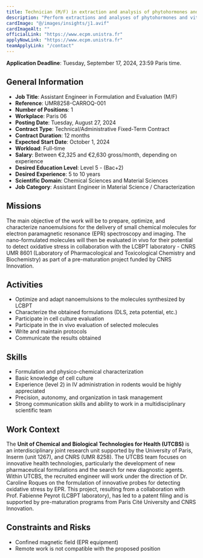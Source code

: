 ```yaml
---
title: Technician (M/F) in extraction and analysis of phytohormones and vitamins in algae extracts
description: "Perform extractions and analyses of phytohormones and vitamins in algae extracts by LC/MSMS. This mission will be carried out as part of a MICA (Algaebiosteam) project. The algae extracts will therefore be provided by the project coordinator. Develop and validate the LC/MSMS method for routine analyses of algae extracts"
cardImage: "@/images/insights/j1.avif"
cardImageAlt: ""
officialLink: "https://www.ecpm.unistra.fr"
applyNowLink: "https://www.ecpm.unistra.fr"
teamApplyLink: "/contact"
---
```


**Application Deadline**: Tuesday, September 17, 2024, 23:59 Paris time.

## General Information

- **Job Title**: Assistant Engineer in Formulation and Evaluation (M/F)
- **Reference**: UMR8258-CARROQ-001
- **Number of Positions**: 1
- **Workplace**: Paris 06
- **Posting Date**: Tuesday, August 27, 2024
- **Contract Type**: Technical/Administrative Fixed-Term Contract
- **Contract Duration**: 12 months
- **Expected Start Date**: October 1, 2024
- **Workload**: Full-time
- **Salary**: Between €2,325 and €2,630 gross/month, depending on experience
- **Desired Education Level**: Level 5 - (Bac+2)
- **Desired Experience**: 5 to 10 years
- **Scientific Domain**: Chemical Sciences and Material Sciences
- **Job Category**: Assistant Engineer in Material Science / Characterization

## Missions

The main objective of the work will be to prepare, optimize, and characterize nanoemulsions for the delivery of small chemical molecules for electron paramagnetic resonance (EPR) spectroscopy and imaging. The nano-formulated molecules will then be evaluated in vivo for their potential to detect oxidative stress in collaboration with the LCBPT laboratory - CNRS UMR 8601 (Laboratory of Pharmacological and Toxicological Chemistry and Biochemistry) as part of a pre-maturation project funded by CNRS Innovation.

## Activities

- Optimize and adapt nanoemulsions to the molecules synthesized by LCBPT
- Characterize the obtained formulations (DLS, zeta potential, etc.)
- Participate in cell culture evaluation
- Participate in the in vivo evaluation of selected molecules
- Write and maintain protocols
- Communicate the results obtained

## Skills

- Formulation and physico-chemical characterization
- Basic knowledge of cell culture
- Experience (level 2) in IV administration in rodents would be highly appreciated
- Precision, autonomy, and organization in task management
- Strong communication skills and ability to work in a multidisciplinary scientific team

## Work Context

The **Unit of Chemical and Biological Technologies for Health (UTCBS)** is an interdisciplinary joint research unit supported by the University of Paris, Inserm (unit 1267), and CNRS (UMR 8258). The UTCBS team focuses on innovative health technologies, particularly the development of new pharmaceutical formulations and the search for new diagnostic agents. Within UTCBS, the recruited engineer will work under the direction of Dr. Caroline Roques on the formulation of innovative probes for detecting oxidative stress by EPR. This project, resulting from a collaboration with Prof. Fabienne Peyrot (LCBPT laboratory), has led to a patent filing and is supported by pre-maturation programs from Paris Cité University and CNRS Innovation.

## Constraints and Risks

- Confined magnetic field (EPR equipment)
- Remote work is not compatible with the proposed position
